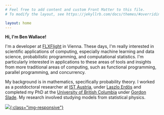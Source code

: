 ```yaml
---
# Feel free to add content and custom Front Matter to this file.
# To modify the layout, see https://jekyllrb.com/docs/themes/#overriding-theme-defaults

layout: home
---
```


**Hi, I'm Ben Wallace!**

I'm a developer at [FLXFlight](https://www.flxflight.com/) in Vienna. These days, I'm really interested in scientific applications of computing, especially machine learning and data science, probabilistic programming, and computational statistics. I'm particularly interested in applications to these areas of tools and insights from more traditional areas of computing, such as functional programming, parallel programming, and concurrency.

My background is in mathematics, specifically probability theory. I worked as a postdoctoral researcher at [IST Austria](https://ist.ac.at/en/home/), under [Laszlo Erdös](https://ist.ac.at/en/research/math-comp-sciences/erdoes-group/) and completed my PhD at the [University of British Columbia](https://www.ubc.ca/) under [Gordon Slade](https://www.math.ubc.ca/~slade/). My research involved studying models from statistical physics.

[![]({{site.url}}/assets/plot2d_bridge.png){:class="img-responsive"}](https://plot.ly/~bencwallace/14/)
